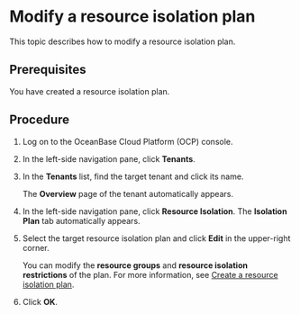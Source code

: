 # Modify a resource isolation plan

This topic describes how to modify a resource isolation plan.

## Prerequisites

You have created a resource isolation plan.

## Procedure

1. Log on to the OceanBase Cloud Platform (OCP) console.

2. In the left-side navigation pane, click **Tenants**.

3. In the **Tenants** list, find the target tenant and click its name.

   The **Overview** page of the tenant automatically appears.

4. In the left-side navigation pane, click **Resource Isolation**. The **Isolation Plan** tab automatically appears.

5. Select the target resource isolation plan and click **Edit** in the upper-right corner.

   You can modify the **resource groups** and **resource isolation restrictions** of the plan. For more information, see [Create a resource isolation plan](300.create-a-resource-isolation-plan.md).

6. Click **OK**.
